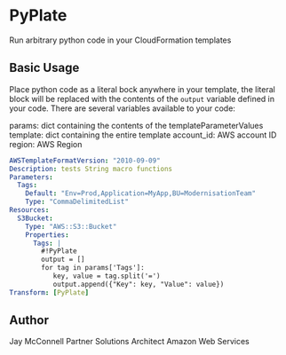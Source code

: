 # PyPlate

Run arbitrary python code in your CloudFormation templates

## Basic Usage

Place python code as a literal bock anywhere in your template, the literal block will be replaced with the contents of
the `output` variable defined in your code. There are several variables available to your code:

params: dict containing the contents of the templateParameterValues
template: dict containing the entire template
account_id: AWS account ID
region: AWS Region

```yaml
AWSTemplateFormatVersion: "2010-09-09"
Description: tests String macro functions
Parameters:
  Tags:
    Default: "Env=Prod,Application=MyApp,BU=ModernisationTeam"
    Type: "CommaDelimitedList"
Resources:
  S3Bucket:
    Type: "AWS::S3::Bucket"
    Properties:
      Tags: |
        #!PyPlate
        output = []
        for tag in params['Tags']:
           key, value = tag.split('=')
           output.append({"Key": key, "Value": value})
Transform: [PyPlate]
```

## Author
Jay McConnell
Partner Solutions Architect
Amazon Web Services

